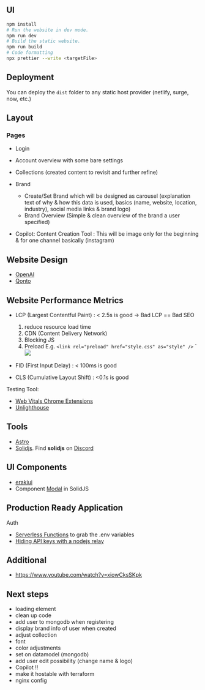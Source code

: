 ## UI 

```bash
npm install 
# Run the website in dev mode.
npm run dev
# Build the static website.
npm run build
# Code formatting
npx prettier --write <targetFile>
```

## Deployment

You can deploy the `dist` folder to any static host provider (netlify, surge, now, etc.)

## Layout 

### Pages
- Login
- Account overview with some bare settings
- Collections (created content to revisit and further refine) 
- Brand
    - Create/Set Brand which will be designed as carousel (explanation text of why & how this data is used, basics (name, website, location, industry),
    social media links & brand logo)
    - Brand Overview (Simple & clean overview of the brand a user specified)
    
- Copilot: Content Creation Tool : This will be image only for the beginning & for one channel basically (instagram)

## Website Design 

- [OpenAI](https://openai.com/product/dall-e-2)
- [Qonto](https://qonto.com/en)


## Website Performance Metrics

- LCP (Largest Contentful Paint) : < 2.5s is good -> Bad LCP == Bad SEO
    1. reduce resource load time
    2. CDN (Content Delivery Network)
    3. Blocking JS
    4. Preload
        E.g. `<link rel="preload" href="style.css" as="style" />`
             `<img src="/icon.svg" fetchpriority="low">

- FID (First Input Delay) : < 100ms is good 
- CLS (Cumulative Layout Shift) : <0.1s is good

Testing Tool: 
- [Web Vitals Chrome Extensions](https://chrome.google.com/webstore/detail/web-vitals-tester/ifabcmgidbefjaahoobpomamcohgpeem)
- [Unlighthouse](https://unlighthouse.dev/)

## Tools 

- [Astro](https://astro.build/)
- [Solidjs](https://www.solidjs.com/). Find **solidjs** on [Discord](https://discord.com/invite/solidjs)

## UI Components
- [erakiui](https://merakiui.com/)
- Component [Modal](https://github.com/AdamAnSubtractM/SolidJS-Modal) in SolidJS

## Production Ready Application
Auth
 - [Serverless Functions](https://youtu.be/pAzqscDx580) to grab the .env variables
 - [Hiding API keys with a nodejs relay](https://www.youtube.com/watch?v=uk9pviyvrtg) 

## Additional
- https://www.youtube.com/watch?v=xiowCksSKpk


## Next steps
- loading element
- clean up code 
- add user to mongodb when registering 
- display brand info of user when created
- adjust collection 
- font 
- color adjustments
- set on datamodel (mongodb)
- add user edit possibility (change name & logo)
- Copilot !!
- make it hostable with terraform 
- nginx config
